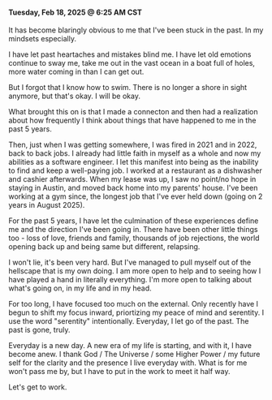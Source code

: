 #### Tuesday, Feb 18, 2025 @ 6:25 AM CST

It has become blaringly obvious to me that I've been stuck in the past. In my mindsets especially. 

I have let past heartaches and mistakes blind me. I have let old emotions continue to sway me, take me out in the vast ocean in a boat full of holes, more water coming in than I can get out. 

But I forgot that I know how to swim. There is no longer a shore in sight anymore, but that's okay. I will be okay.

What brought this on is that I made a connecton and then had a realization about how frequently I think about things that have happened to me in the past 5 years.

Then, just when I was getting somewhere, I was fired in 2021 and in 2022, back to back jobs. I already had little faith in myself as a whole and now my abilities as a software engineer. I let this manifest into being as the inability to find and keep a well-paying job. I worked at a restaurant as a dishwasher and cashier afterwards. When my lease was up, I saw no point/no hope in staying in Austin, and moved back home into my parents' house. I've been working at a gym since, the longest job that I've ever held down (going on 2 years in August 2025). 

For the past 5 years, I have let the culmination of these experiences define me and the direction I've been going in. There have been other little things too - loss of love, friends and family, thousands of job rejections, the world opening back up and being same but different, relapsing.

I won't lie, it's been very hard. But I've managed to pull myself out of the hellscape that is my own doing. I am more open to help and to seeing how I have played a hand in literally everything. I'm more open to talking about what's going on, in my life and in my head.

For too long, I have focused too much on the external. Only recently have I begun to shift my focus inward, priortizing my peace of mind and serentity. I use the word "serentity" intentionally. Everyday, I let go of the past. The past is gone, truly. 

Everyday is a new day. A new era of my life is starting, and with it, I have become anew. I thank God / The Universe / some Higher Power / my future self for the clarity and the presence I live everyday with. What is for me won't pass me by, but I have to put in the work to meet it half way. 

Let's get to work.
